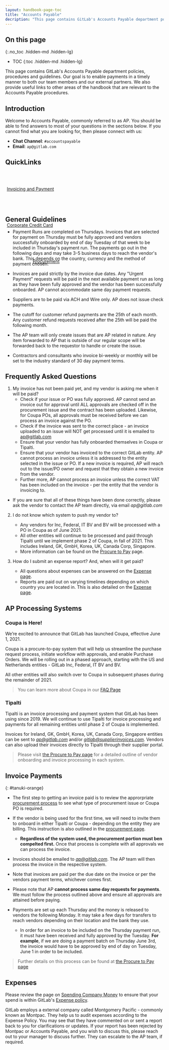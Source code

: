 ```yaml
---
layout: handbook-page-toc
title: "Accounts Payable"
decription: "This page contains GitLab's Accounts Payable department policies, procedures and guidelines."
---
```


<link rel="stylesheet" type="text/css" href="/stylesheets/biztech.css" />

## On this page
{:.no_toc .hidden-md .hidden-lg}

- TOC
{:toc .hidden-md .hidden-lg}

This page contains GitLab's Accounts Payable department policies, procedures and guidelines. Our goal is to enable payments in a timely manner to both our team members and our external partners. We also provide useful links to other areas of the handbook that are relevant to the Accounts Payable procedures. 


## <i class="far fa-paper-plane" id="biz-tech-icons"></i> Introduction

Welcome to Accounts Payable, commonly referred to as AP.  You should be able to find answers to most of your questions in the sections below. If you cannot find what you are looking for, then please connect with us:

- **Chat Channel**: `#accountspayable`
- **Email**: `ap@gitlab.com`

## <i class="fas fa-stream" id="biz-tech-icons"></i> QuickLinks

<div class="flex-row" markdown="0" style="height:110px;">
  <a href="/handbook/finance/accounting/#procure-to-pay/" class="btn cta-btn ghost-purple" style="width:250px;margin:5px;display:flex;align-items:center;height:100%;"><span>Invoicing and Payment</span></a>  
  <a href="/handbook/finance/accounting/#credit-card-use-policy/" class="btn cta-btn ghost-purple" style="width:250px;margin:5px;display:flex;align-items:center;height:100%;"><span>Corporate Credit Card</span></a>  
  <a href="/handbook/finance/procurement/" class="btn cta-btn ghost-purple" style="width:250px;margin:5px;display:flex;align-items:center;height:100%;"><span style="margin-left: auto; margin-right: auto;">Procurement</span></a>
</div>

## <i class="fas fa-bullseye" id="biz-tech-icons"></i> General Guidelines

- Payment Runs are completed on Thursdays. Invoices that are selected for payment on Thursday must be fully approved and vendors successfully onboarded by end of day Tuesday of that week to be included in Thursday's payment run. The payments go out in the following days and may take 3-5 business days to reach the vendor's bank. This depends on the country, currency and the method of payment chosen. 

- Invoices are paid strictly by the invoice due dates. Any "Urgent Payment" requests will be paid in the next available payment run as long as they have been fully approved and the vendor has been successfully onboarded. AP cannot accommodate same day payment requests.

- Suppliers are to be paid via ACH and Wire only. AP does not issue check payments.

- The cutoff for customer refund payments are the 25th of each month. Any customer refund requests received after the 25th will be paid the following month.

- The AP team will only create issues that are AP related in nature. Any item forwarded to AP that is outside of our regular scope will be forwarded back to the requestor to handle or create the issue.

- Contractors and consultants who invoice bi-weekly or monthly will be set to the industry standard of 30 day payment terms.

## <i class="far fa-question-circle" id="biz-tech-icons"></i> Frequently Asked Questions

1. My invoice has not been paid yet, and my vendor is asking me when it will be paid?
   - Check if your issue or PO was fully approved. AP cannot send an invoice out for approval until ALL approvals are checked off in the procurement issue and the contract has been uploaded. Likewise, for Coupa POs, all approvals must be received before we can process an invoice against the PO.
   - Check if the invoice was sent to the correct place - an invoice uploaded to an issue will NOT get processed until it is emailed to ap@gitlab.com
   - Ensure that your vendor has fully onboarded themselves in Coupa or Tipalti.
   - Ensure that your vendor has invoiced to the correct GitLab entity. AP cannot process an invoice unless it is addressed to the entity selected in the issue or PO. If a new invoice is required, AP will reach out to the issue/PO owner and request that they obtain a new invoice from the vendor.
   - Further more, AP cannot process an invoice unless the correct VAT has been included on the invoice - per the entity that the vendor is invoicing to.
-  If you are sure that all of these things have been done correctly, please ask the vendor to contact the AP team directly, via email _ap@gitlab.com_

2. I do not know which system to push my vendor to?
   - Any vendors for Inc, Federal, IT BV and BV will be processed with a PO in Coupa as of June 2021.
   - All other entities will continue to be processed and paid through Tipalti until we implement phase 2 of Coupa, in fall of 2021. This includes Ireland, GK, GmbH, Korea, UK, Canada Corp, Singapore.
   - More information can be found on the [Procure to Pay](/handbook/finance/accounting/#procure-to-pay) page. 

3. How do I submit an expense report? And, when will it get paid?
   - All questions about expenses can be answered on the [Expense page](/handbook/finance/expenses/).
   - Reports are paid out on varying timelines depending on which country you are located in. This is also detailed on the [Expense page](/handbook/finance/expenses/).


## <i class="fas fa-file-invoice"></i> AP Processing Systems

### <i class="far fa-flag" id="biz-tech-icons"></i> Coupa is Here!

We’re excited to announce that GitLab has launched Coupa, effective June 1, 2021.

Coupa is a procure-to-pay system that will help us streamline the purchase request process, initiate workflow with approvals, and enable Purchase Orders. We will be rolling out in a phased approach, starting with the US and Netherlands entities - GitLab Inc, Federal, IT BV and BV.

All other entities will also switch over to Coupa in subsequent phases during the remainder of 2021. 

> You can learn more about Coupa in our [FAQ Page](/handbook/finance/procurement/coupa-faq/)

### <i class="far fa-flag" id="biz-tech-icons"></i> Tipalti

Tipalti is an invoice processing and payment system that GitLab has been using since 2019. We will continue to use Tipalti for invoice processing and payments for all remaining entities until phase 2 of Coupa is implemented. 

Invoices for Ireland, GK, GmbH, Korea, UK, Canada Corp, Singapore entities can be sent to *ap@gitlab.com* and/or *gitlab@supplierinvoices.com*. Vendors can also upload their invoices directly to Tipalti through their supplier portal. 

> Please visit [the Procure to Pay page](/handbook/finance/accounting/#procure-to-pay) for a detailed outline of vendor onboarding and invoice processing in each system.


## <i class="fab fa-gitlab fa-fw" style="color:rgb(252,109,38); font-size:.85em" aria-hidden="true"></i> Invoice Payments 
{: #tanuki-orange}

- The first step to getting an invoice paid is to review the approrpriate [procurement process](/handbook/finance/procurement/) to see what type of procurement issue or Coupa PO is required. 
- If the vendor is being used for the first time, we will need to invite them to onboard in either Tipalti or Coupa - depending on the entity they are billing. This instruction is also outlined in the [procurement page](/handbook/finance/procurement/). 
  - **Regardless of the system used, the procurement portion must ben compelted first.** Once that process is complete with all approvals we can process the invoice.
- Invoices should be emailed to *ap@gitlab.com*. The AP team will then process the invoice in the respective system. 

- Note that invoices are paid per the due date on the invoice or per the vendors payment terms, whichever comes first. 
- Please note that AP **cannot process same day requests for payments**. We must follow the process outlined above and ensure all approvals are attained before paying. 
- Payments are set up each Thursday and the money is released to vendors the following Monday. It may take a few days for transfers to reach vendors depending on their location and the bank they use. 
  - In order for an invoice to be included on the Thursday payment run, it must have been received and fully approved by the Tuesday. **For example**, if we are doing a payment batch on Thursday June 3rd, the invoice would have to be approved by end of day on Tuesday, June 1 in order to be included. 

> Further details on this process can be found at [the Procure to Pay page](/handbook/finance/accounting/#procure-to-pay)


## <i class="fas fa-receipt" style="color:rgb(252,109,38); font-size:.85em" aria-hidden="true"></i> Expenses

Please review the page on [Spending Company Money](/handbook/spending-company-money/) to ensure that your spend is within GitLab's [Expense policy](/handbook/finance/expenses/).

GitLab employs a external company called Montgomery Pacific - commonly known as Montpac. They help us to audit expenses according to the Expense Policy. You may see that they have commented on or sent a report back to you for clarifications or updates. If your report has been rejected by Montpac or Accounts Payable, and you wish to discuss this, please reach out to your manager to discuss further. They can escalate to the AP team, if required.
